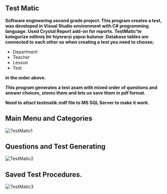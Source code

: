 ## Test Matic


**Software engineering second grade project. This program creates a test, was developed in Visual Studio environment with C# programming language. Used Crystal Report add-on for reports. TestMatic'te kategorize edilmiş bir hiyerarşi yapısı bulunur. Database tables are connected to each other so when creating a test you need to choose;**

- Department
- Teacher
- Lesson
- Test

**in the order above.**

**This program generates a test axam with mixed order of questions and answer choices, stores them and lets us save them in pdf format.**

**Need to attact testmatik.mdf file to MS SQL Server to make it work.**


## Main Menu and Categories
![TestMatic1](https://user-images.githubusercontent.com/14932895/163800362-962a9933-b8d0-4975-a3dc-e52c5ae74b63.jpg)
## Questions and Test Generating
![TestMatic2](https://user-images.githubusercontent.com/14932895/163800963-4ea9e18c-75ca-4fbe-9da6-2b5909d05516.jpg)
## Saved Test Procedures.
![TestMatic3](https://user-images.githubusercontent.com/14932895/163800967-f147589a-6797-459e-9870-eba11ba6d9a2.jpg)
